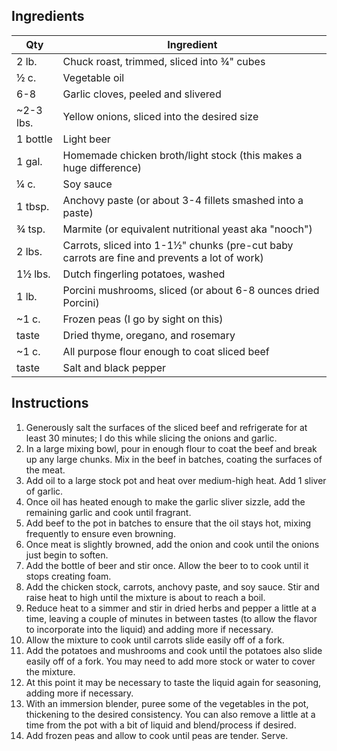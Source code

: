 ## Ingredients

| Qty | Ingredient |
| -------- | -------- |
| 2 lb. | Chuck roast, trimmed, sliced into ¾" cubes |
| ½ c. | Vegetable oil |
| 6-8 | Garlic cloves, peeled and slivered |
| ~2-3 lbs. | Yellow onions, sliced into the desired size |
| 1 bottle | Light beer |
| 1 gal. | Homemade chicken broth/light stock (this makes a huge difference) |
| ¼ c. | Soy sauce |
| 1 tbsp. | Anchovy paste (or about 3-4 fillets smashed into a paste) |
| ¾ tsp. | Marmite (or equivalent nutritional yeast aka "nooch") |
| 2 lbs. | Carrots, sliced into 1-1½" chunks (pre-cut baby carrots are fine and prevents a lot of work) |
| 1½ lbs. | Dutch fingerling potatoes, washed |
| 1 lb. | Porcini mushrooms, sliced (or about 6-8 ounces dried Porcini) |
| ~1 c. | Frozen peas (I go by sight on this) |
| taste | Dried thyme, oregano, and rosemary |
| ~1 c. | All purpose flour enough to coat sliced beef |
| taste | Salt and black pepper |

## Instructions

1. Generously salt the surfaces of the sliced beef and refrigerate for at least 30 minutes; I do this while slicing the onions and garlic.
2. In a large mixing bowl, pour in enough flour to coat the beef and break up any large chunks. Mix in the beef in batches, coating the surfaces of the meat.
3. Add oil to a large stock pot and heat over medium-high heat. Add 1 sliver of garlic.
4. Once oil has heated enough to make the garlic sliver sizzle, add the remaining garlic and cook until fragrant.
5. Add beef to the pot in batches to ensure that the oil stays hot, mixing frequently to ensure even browning.
6. Once meat is slightly browned, add the onion and cook until the onions just begin to soften.
7. Add the bottle of beer and stir once. Allow the beer to to cook until it stops creating foam.
8. Add the chicken stock, carrots, anchovy paste, and soy sauce. Stir and raise heat to high until the mixture is about to reach a boil.
9. Reduce heat to a simmer and stir in dried herbs and pepper a little at a time, leaving a couple of minutes in between tastes (to allow the flavor to incorporate into the liquid) and adding more if necessary.
10. Allow the mixture to cook until carrots slide easily off of a fork.
11. Add the potatoes and mushrooms and cook until the potatoes also slide easily off of a fork. You may need to add more stock or water to cover the mixture.
12. At this point it may be necessary to taste the liquid again for seasoning, adding more if necessary.
12. With an immersion blender, puree some of the vegetables in the pot, thickening to the desired consistency. You can also remove a little at a time from the pot with a bit of liquid and blend/process if desired.
13. Add frozen peas and allow to cook until peas are tender. Serve.

